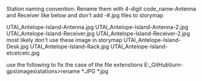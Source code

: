 Station naming convention:
  Rename them with 4-digit code_name-Antenna and Receiver like below
    and don't add -#.jpg files to storymap

UTAI_Antelope-Island-Antenna.jpg
UTAI_Antelope-Island-Antenna-2.jpg
UTAI_Antelope-Island-Receiver.jpg
UTAI_Antelope-Island-Receiver-2.jpg
  most likely don't use these image in storymap
UTAI_Antelope-Island-Desk.jpg
UTAI_Antelope-Island-Rack.jpg
UTAI_Antelope-Island-etcetcetc.jpg


use the following to fix the case of the file extenstions
E:\_GitHub\turn-gps\images\stations>rename *.JPG *.jpg
